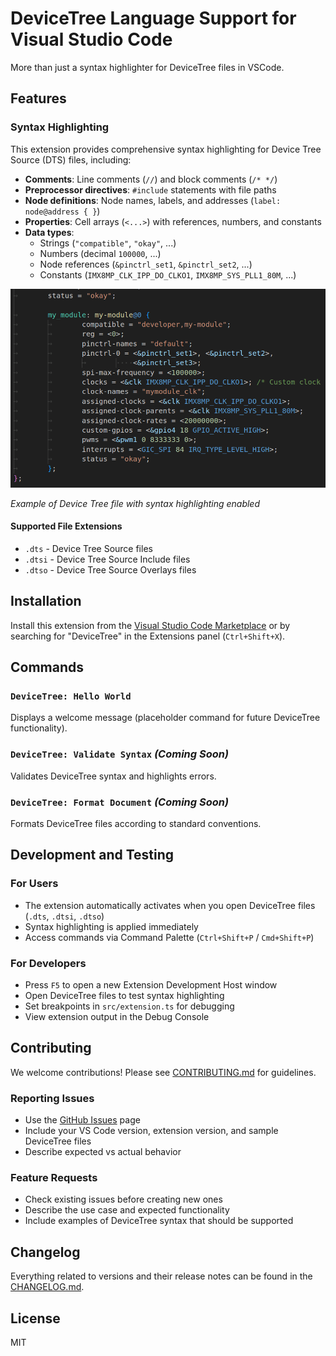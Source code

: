 # DeviceTree Language Support for Visual Studio Code

More than just a syntax highlighter for DeviceTree files in VSCode.

## Features

### Syntax Highlighting

This extension provides comprehensive syntax highlighting for Device Tree Source (DTS) files, including:

- **Comments**: Line comments (`//`) and block comments (`/* */`)
- **Preprocessor directives**: `#include` statements with file paths
- **Node definitions**: Node names, labels, and addresses (`label: node@address { }`)
- **Properties**: Cell arrays (`<...>`) with references, numbers, and constants
- **Data types**:
  - Strings (`"compatible"`, `"okay"`, ...)
  - Numbers (decimal `100000`, ...)
  - Node references (`&pinctrl_set1`, `&pinctrl_set2`, ...)
  - Constants (`IMX8MP_CLK_IPP_DO_CLKO1`, `IMX8MP_SYS_PLL1_80M`, ...)

![Device Tree Syntax Highlighting](docs/images/highlighting.png)

*Example of Device Tree file with syntax highlighting enabled*

#### Supported File Extensions

- `.dts` - Device Tree Source files
- `.dtsi` - Device Tree Source Include files
- `.dtso` - Device Tree Source Overlays files

## Installation

Install this extension from the [Visual Studio Code Marketplace](https://marketplace.visualstudio.com/items?itemName=devicetree) or by searching for "DeviceTree" in the Extensions panel (`Ctrl+Shift+X`).

## Commands

### `DeviceTree: Hello World`

Displays a welcome message (placeholder command for future DeviceTree functionality).

### `DeviceTree: Validate Syntax` *(Coming Soon)*

Validates DeviceTree syntax and highlights errors.

### `DeviceTree: Format Document` *(Coming Soon)*

Formats DeviceTree files according to standard conventions.

## Development and Testing

### For Users

- The extension automatically activates when you open DeviceTree files (`.dts`, `.dtsi`, `.dtso`)
- Syntax highlighting is applied immediately
- Access commands via Command Palette (`Ctrl+Shift+P` / `Cmd+Shift+P`)

### For Developers

- Press `F5` to open a new Extension Development Host window
- Open DeviceTree files to test syntax highlighting
- Set breakpoints in `src/extension.ts` for debugging
- View extension output in the Debug Console

## Contributing

We welcome contributions! Please see [CONTRIBUTING.md](CONTRIBUTING.md) for guidelines.

### Reporting Issues

- Use the [GitHub Issues](https://github.com/andy9a9/vscode-devicetree/issues) page
- Include your VS Code version, extension version, and sample DeviceTree files
- Describe expected vs actual behavior

### Feature Requests

- Check existing issues before creating new ones
- Describe the use case and expected functionality
- Include examples of DeviceTree syntax that should be supported


## Changelog

Everything related to versions and their release notes can be found in the [CHANGELOG.md](CHANGELOG.md).

## License

MIT
